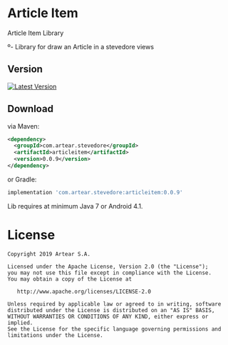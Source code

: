 # Article Item
Article Item Library

º- Library for draw an Article in a stevedore views


Version 
--------

[![Latest Version](https://api.bintray.com/packages/artearmobile/Android/Article-Item/images/download.svg)](https://bintray.com/artearmobile/Android/Article-Item/_latestVersion)


Download
--------
via Maven:
```xml
<dependency>
  <groupId>com.artear.stevedore</groupId>
  <artifactId>articleitem</artifactId>
  <version>0.0.9</version>
</dependency>
```
or Gradle:
```groovy
implementation 'com.artear.stevedore:articleitem:0.0.9'
```
Lib requires at minimum Java 7 or Android 4.1.


License
=======

    Copyright 2019 Artear S.A.

    Licensed under the Apache License, Version 2.0 (the "License");
    you may not use this file except in compliance with the License.
    You may obtain a copy of the License at

       http://www.apache.org/licenses/LICENSE-2.0

    Unless required by applicable law or agreed to in writing, software
    distributed under the License is distributed on an "AS IS" BASIS,
    WITHOUT WARRANTIES OR CONDITIONS OF ANY KIND, either express or implied.
    See the License for the specific language governing permissions and
    limitations under the License.